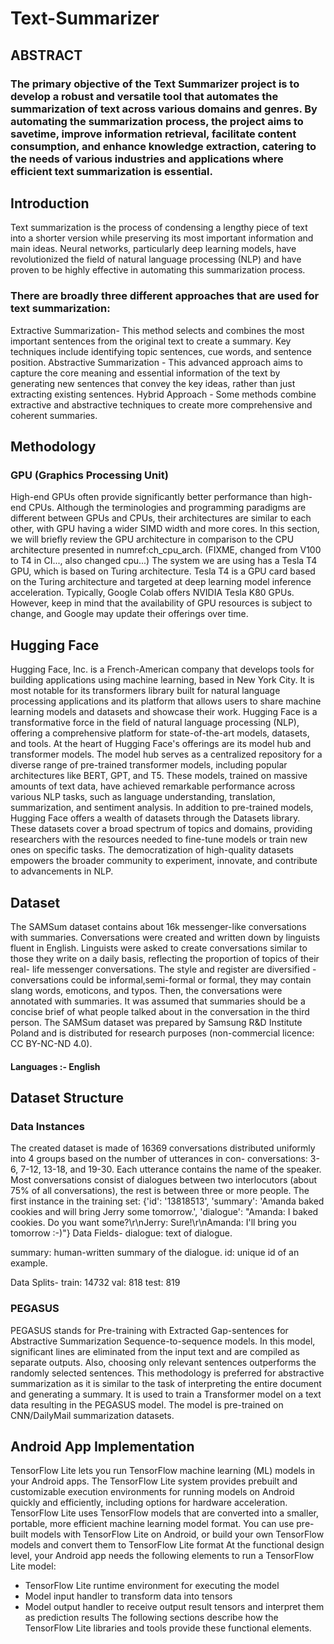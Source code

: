 # Text-Summarizer
## ABSTRACT
### The primary objective of the Text Summarizer project is to develop a robust and versatile tool that automates the summarization of text across various domains and genres. By automating the summarization process, the project aims to savetime, improve information retrieval, facilitate content consumption, and enhance knowledge extraction, catering to the needs of various industries and applications where efficient text summarization is essential.
## Introduction
Text summarization is the process of condensing a lengthy piece of text into a shorter version while preserving its most important information and main ideas. Neural networks, particularly deep learning models, have revolutionized the field of natural language processing (NLP) and have proven to be highly effective in automating this summarization process.
### There are broadly three different approaches that are used for text summarization:
Extractive Summarization- This method selects and combines the most important sentences from the original text to create a summary. Key techniques include identifying topic sentences, cue words, and sentence position.
Abstractive Summarization - This advanced approach aims to capture the core meaning and essential information of the text by generating new sentences that convey the key ideas, rather than just extracting existing sentences.
Hybrid Approach - Some methods combine extractive and abstractive techniques to create more comprehensive and coherent summaries.

## Methodology
### GPU (Graphics Processing Unit)
High-end GPUs often provide significantly better performance than high-end CPUs. Although the terminologies and programming paradigms are different between GPUs and CPUs, their architectures are similar to each other, with GPU having a wider SIMD width and more cores. In this section, we will briefly review the GPU architecture in comparison to the CPU architecture presented in numref:ch_cpu_arch. (FIXME, changed from V100 to T4 in CI..., also changed cpu...) The system we are using has a Tesla T4 GPU, which is based on Turing architecture. Tesla T4 is a GPU card based on the Turing architecture and targeted at deep learning model inference acceleration. Typically, Google Colab offers NVIDIA Tesla K80 GPUs. However, keep in mind that the availability of GPU resources is subject to change, and Google may update their offerings over time.
## Hugging Face
Hugging Face, Inc. is a French-American company that develops tools for building applications using machine learning, based in New York City. It is most notable for its transformers library built for natural language processing applications and its platform that allows users to share machine learning models and datasets and showcase their work. Hugging Face is a transformative force in the field of natural language processing (NLP), offering a comprehensive platform for state-of-the-art models, datasets, and tools. At the heart of Hugging Face's offerings are its model hub and transformer models. The model hub serves as a centralized repository for a diverse range of pre-trained transformer models, including popular architectures like BERT, GPT, and T5. These models, trained on massive amounts of text data, have achieved remarkable performance across various NLP tasks, such as language understanding, translation, summarization, and sentiment analysis. In addition to pre-trained models, Hugging Face offers a wealth of datasets through the Datasets library. These datasets cover a broad spectrum of topics and domains, providing researchers with the resources needed to fine-tune models or train new ones on specific tasks. The democratization of high-quality datasets empowers the broader community to experiment, innovate, and contribute to advancements in NLP.
## Dataset
The SAMSum dataset contains about 16k messenger-like conversations with summaries. Conversations were created and written down by linguists fluent in English. Linguists were asked to create conversations similar to those they write on a daily basis, reflecting the proportion of topics of their real- life messenger conversations. The style and register are diversified - conversations could be informal,semi-formal or formal, they may contain slang words, emoticons, and typos. Then, the conversations were annotated with summaries. It was assumed that summaries should be a concise brief of what people talked about in the conversation in the third person. The SAMSum dataset was prepared by Samsung R&D Institute Poland and is distributed for research purposes (non-commercial licence: CC BY-NC-ND 4.0).
#### Languages :- English
##  Dataset Structure
### Data Instances
The created dataset is made of 16369 conversations distributed uniformly into 4 groups based on the number of utterances in con- conversations: 3-6, 7-12, 13-18, and 19-30. Each utterance contains the name of the speaker. Most conversations consist of dialogues between two interlocutors (about 75% of all conversations), the rest is between three or more people. The first instance in the training set: {'id': '13818513', 'summary': 'Amanda baked cookies and will bring Jerry some tomorrow.', 'dialogue': "Amanda: I baked cookies. Do you want some?\r\nJerry: Sure!\r\nAmanda: I'll bring you tomorrow :-)"}
Data Fields-
dialogue: text of dialogue.

summary: human-written summary of the dialogue.
id: unique id of an example.

Data Splits-
train: 14732
val: 818
test: 819
### PEGASUS 
PEGASUS stands for Pre-training with Extracted Gap-sentences for Abstractive Summarization Sequence-to-sequence models. In this model, significant lines are eliminated from the input text and are compiled as separate outputs. Also, choosing only relevant sentences outperforms the randomly selected sentences. This methodology is preferred for abstractive summarization as it is similar to the task of interpreting the entire document and generating a summary. It is used to train a Transformer model on a text data resulting in the PEGASUS model. The model is pre-trained on CNN/DailyMail summarization datasets.
## Android App Implementation
TensorFlow Lite lets you run TensorFlow machine learning (ML) models in your Android apps. The TensorFlow Lite system provides prebuilt and customizable execution environments for running models on Android quickly and efficiently, including options for hardware acceleration. TensorFlow Lite uses TensorFlow models that are converted into a smaller, portable, more efficient machine learning model format. You can use pre-built models with TensorFlow Lite on Android, or build your own TensorFlow models and convert them to TensorFlow Lite format At the functional design level, your Android app needs the following elements to run a TensorFlow Lite
model:
- TensorFlow Lite runtime environment for executing the model
- Model input handler to transform data into tensors
- Model output handler to receive output result tensors and interpret them as prediction results
The following sections describe how the TensorFlow Lite libraries and tools provide these functional elements.
